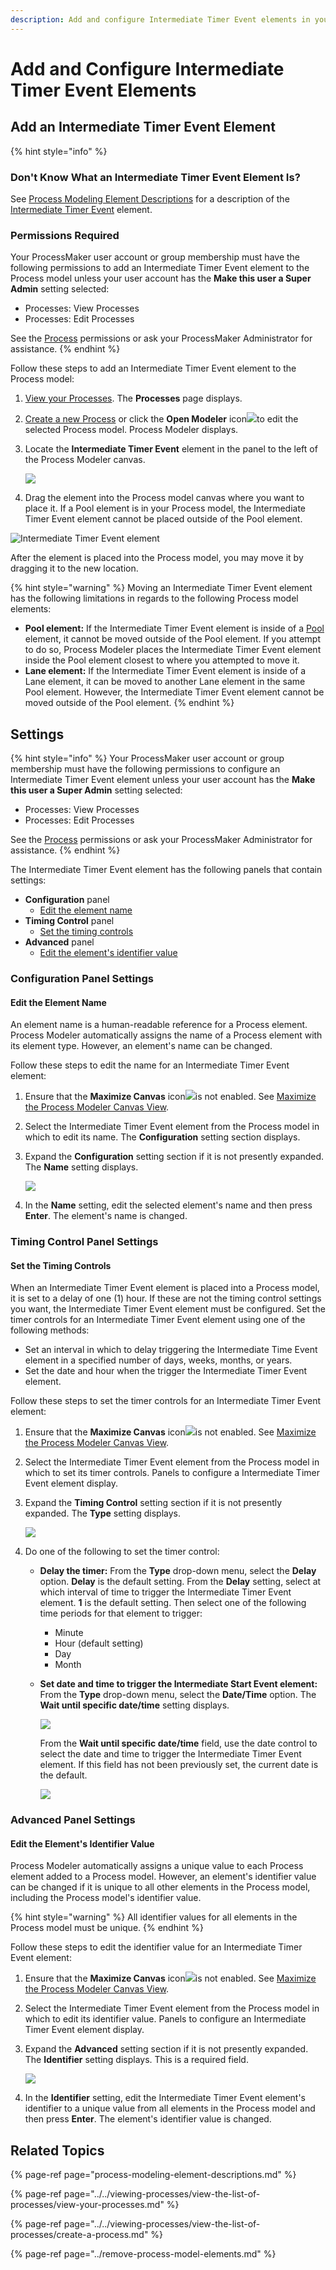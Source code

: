 ```yaml
---
description: Add and configure Intermediate Timer Event elements in your Process model.
---
```


# Add and Configure Intermediate Timer Event Elements

## Add an Intermediate Timer Event Element

{% hint style="info" %}
### Don't Know What an Intermediate Timer Event Element Is?

See [Process Modeling Element Descriptions](process-modeling-element-descriptions.md) for a description of the [Intermediate Timer Event](process-modeling-element-descriptions.md#intermediate-timer-event) element.

### Permissions Required

Your ProcessMaker user account or group membership must have the following permissions to add an Intermediate Timer Event element to the Process model unless your user account has the **Make this user a Super Admin** setting selected:

* Processes: View Processes
* Processes: Edit Processes

See the [Process](../../../processmaker-administration/permission-descriptions-for-users-and-groups.md#processes) permissions or ask your ProcessMaker Administrator for assistance.
{% endhint %}

Follow these steps to add an Intermediate Timer Event element to the Process model:

1. [View your Processes](https://processmaker.gitbook.io/processmaker-4-community/-LPblkrcFWowWJ6HZdhC/~/drafts/-LRhVZm0ddxDcGGdN5ZN/primary/designing-processes/viewing-processes/view-the-list-of-processes/view-your-processes#view-all-processes). The **Processes** page displays.
2. [Create a new Process](../../viewing-processes/view-the-list-of-processes/create-a-process.md) or click the **Open Modeler** icon![](../../../.gitbook/assets/open-modeler-edit-icon-processes-page-processes.png)to edit the selected Process model. Process Modeler displays.
3. Locate the **Intermediate Timer Event** element in the panel to the left of the Process Modeler canvas.  

   ![](../../../.gitbook/assets/intermediate-timer-event-bpmn-side-bar-process-modeler-processes.png)

4. Drag the element into the Process model canvas where you want to place it. If a Pool element is in your Process model, the Intermediate Timer Event element cannot be placed outside of the Pool element.

![Intermediate Timer Event element](../../../.gitbook/assets/intermediate-timer-event-process-modeler-processes.png)

After the element is placed into the Process model, you may move it by dragging it to the new location.

{% hint style="warning" %}
Moving an Intermediate Timer Event element has the following limitations in regards to the following Process model elements:

* **Pool element:** If the Intermediate Timer Event element is inside of a [Pool](process-modeling-element-descriptions.md#pool) element, it cannot be moved outside of the Pool element. If you attempt to do so, Process Modeler places the Intermediate Timer Event element inside the Pool element closest to where you attempted to move it.
* **Lane element:** If the Intermediate Timer Event element is inside of a Lane element, it can be moved to another Lane element in the same Pool element. However, the Intermediate Timer Event element cannot be moved outside of the Pool element.
{% endhint %}

## Settings

{% hint style="info" %}
Your ProcessMaker user account or group membership must have the following permissions to configure an Intermediate Timer Event element unless your user account has the **Make this user a Super Admin** setting selected:

* Processes: View Processes
* Processes: Edit Processes

See the [Process](../../../processmaker-administration/permission-descriptions-for-users-and-groups.md#processes) permissions or ask your ProcessMaker Administrator for assistance.
{% endhint %}

The Intermediate Timer Event element has the following panels that contain settings:

* **Configuration** panel
  * [Edit the element name](add-and-configure-intermediate-timer-event-elements.md#edit-the-element-name)
* **Timing Control** panel
  * [Set the timing controls](add-and-configure-intermediate-timer-event-elements.md#set-the-timing-controls)
* **Advanced** panel
  * [Edit the element's identifier value](add-and-configure-intermediate-timer-event-elements.md#edit-the-elements-identifier-value)

### Configuration Panel Settings

#### Edit the Element Name

An element name is a human-readable reference for a Process element. Process Modeler automatically assigns the name of a Process element with its element type. However, an element's name can be changed.

Follow these steps to edit the name for an Intermediate Timer Event element:

1. Ensure that the **Maximize Canvas** icon![](../../../.gitbook/assets/maximize-canvas-icon-process-modeler-processes.png)is not enabled. See [Maximize the Process Modeler Canvas View](../navigate-around-your-process-model.md#maximize-the-process-modeler-canvas-view).
2. Select the Intermediate Timer Event element from the Process model in which to edit its name. The **Configuration** setting section displays.
3. Expand the **Configuration** setting section if it is not presently expanded. The **Name** setting displays.  

   ![](../../../.gitbook/assets/intermediate-timer-event-configuration-name-process-modeler-processes.png)

4. In the **Name** setting, edit the selected element's name and then press **Enter**. The element's name is changed.

### Timing Control Panel Settings

#### Set the Timing Controls

When an Intermediate Timer Event element is placed into a Process model, it is set to a delay of one \(1\) hour. If these are not the timing control settings you want, the Intermediate Timer Event element must be configured. Set the timer controls for an Intermediate Timer Event element using one of the following methods:

* Set an interval in which to delay triggering the Intermediate Time Event element in a specified number of days, weeks, months, or years.
* Set the date and hour when the trigger the Intermediate Timer Event element.

Follow these steps to set the timer controls for an Intermediate Timer Event element:

1. Ensure that the **Maximize Canvas** icon![](../../../.gitbook/assets/maximize-canvas-icon-process-modeler-processes.png)is not enabled. See [Maximize the Process Modeler Canvas View](../navigate-around-your-process-model.md#maximize-the-process-modeler-canvas-view).
2. Select the Intermediate Timer Event element from the Process model in which to set its timer controls. Panels to configure a Intermediate Timer Event element display.
3. Expand the **Timing Control** setting section if it is not presently expanded. The **Type** setting displays.

   ![](../../../.gitbook/assets/intermediate-timer-timing-control-process-modeler-processes.png)

4. Do one of the following to set the timer control:
   * **Delay the timer:** From the **Type** drop-down menu, select the **Delay** option. **Delay** is the default setting. From the **Delay** setting, select at which interval of time to trigger the Intermediate Timer Event element. **1** is the default setting. Then select one of the following time periods for that element to trigger:
     * Minute
     * Hour \(default setting\)
     * Day
     * Month
   * **Set date and time to trigger the Intermediate Start Event element:** From the **Type** drop-down menu, select the **Date/Time** option. The **Wait until specific date/time** setting displays.  

     ![](../../../.gitbook/assets/intermediate-timer-timing-control-wait-process-modeler-processes.png)

     From the **Wait until specific date/time** field, use the date control to select the date and time to trigger the Intermediate Timer Event element. If this field has not been previously set, the current date is the default.  

     ![](../../../.gitbook/assets/intermediate-timer-event-date-control-process-modeler-processes.png)

### Advanced Panel Settings

#### Edit the Element's Identifier Value

Process Modeler automatically assigns a unique value to each Process element added to a Process model. However, an element's identifier value can be changed if it is unique to all other elements in the Process model, including the Process model's identifier value.

{% hint style="warning" %}
All identifier values for all elements in the Process model must be unique.
{% endhint %}

Follow these steps to edit the identifier value for an Intermediate Timer Event element:

1. Ensure that the **Maximize Canvas** icon![](../../../.gitbook/assets/maximize-canvas-icon-process-modeler-processes.png)is not enabled. See [Maximize the Process Modeler Canvas View](../navigate-around-your-process-model.md#maximize-the-process-modeler-canvas-view).
2. Select the Intermediate Timer Event element from the Process model in which to edit its identifier value. Panels to configure an Intermediate Timer Event element display.
3. Expand the **Advanced** setting section if it is not presently expanded. The **Identifier** setting displays. This is a required field.  

   ![](../../../.gitbook/assets/intermediate-timer-event-configuration-identifier-name-process-modeler-processes.png)

4. In the **Identifier** setting, edit the Intermediate Timer Event element's identifier to a unique value from all elements in the Process model and then press **Enter**. The element's identifier value is changed.

## Related Topics

{% page-ref page="process-modeling-element-descriptions.md" %}

{% page-ref page="../../viewing-processes/view-the-list-of-processes/view-your-processes.md" %}

{% page-ref page="../../viewing-processes/view-the-list-of-processes/create-a-process.md" %}

{% page-ref page="../remove-process-model-elements.md" %}

